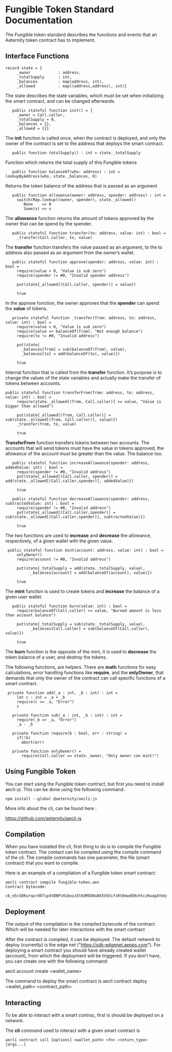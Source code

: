 # Fungible Token Standard Documentation

The Fungible token standard describes the functions and events that an Aeternity token contract has to implement.

## Interface Functions
```
record state = {
     _owner            : address, 
     _totalSupply      : int,
     _balances         : map(address, int),
     _allowed          : map((address,address), int)}
```

Тhe state describes the state variables, which must be set when initializing the smart contract, and can be changed  afterwards.

```
   public stateful function init() = {
     _owner = Call.caller,
     _totalSupply = 0,
     _balances = {},
     _allowed = {}}
```

The **init** function is called once, when the contract is deployed, and only the owner of the contract is set to the address that deploys the smart contract.

```
   public function totalSupply() : int = state._totalSupply
```

Function which returns the total supply of this Fungible tokens

```
   public function balanceOf(who: address) : int = lookupByAddress(who, state._balances, 0)
```

Returns the token balance of the address that is passed as an argument

```
   public function allowance(owner: address, spender: address) : int = 
     switch(Map.lookup((owner, spender), state._allowed))
 	    None    => 0
 	    Some(x) => x
 ```
The **allowance** function returns the amount of tokens approved by the owner that can be spend by the spender.

```
   public stateful function transfer(to: address, value: int) : bool =
     _transfer(Call.caller, to, value)
```

The **transfer** function transfers the value passed as an argument, to the to address also passed as an argument from the owner’s wallet.

```
   public stateful function approve(spender: address, value: int) : bool = 
     require(value > 0, "Value is sub zero")
     require(spender != #0, "Invalid spender address")

     put(state{_allowed[(Call.caller, spender)] = value})

     true
```

In the approve function, the owner approves that the **spender** can spend the **value** of tokens. 

```
   private stateful function _transfer(from: address, to: address, value: int) : bool =
     require(value > 0, "Value is sub zero")
     require(value =< balanceOf(from), "Not enough balance")
     require(to != #0, "Invalid address")
       
     put(state{
       _balances[from] = sub(balanceOf(from), value),
       _balances[to] = add(balanceOf(to), value)})

     true
```

Internal function that is called from the **transfer** function. It’s purpose is to change the values of the state variables and actually make the transfer of tokens between accounts.

```
public stateful function transferFrom(from: address, to: address, value: int) : bool =
     require(state._allowed[(from, Call.caller)] >= value, "Value is bigger than allowed")
     
     put(state{_allowed[(from, Call.caller)] = sub(state._allowed[(from, Call.caller)], value)})
     _transfer(from, to, value)

     true
```
**TransferFrom** function transfers tokens between two accounts.  The accounts that will send tokens must have the value in tokens approved, the allowance of the account must be greater than the value. The balance too.

```
   public stateful function increaseAllowance(spender: address, addedValue: int) : bool =
     require(spender != #0, "Invalid address")
     put(state{_allowed[(Call.caller, spender)] = add(state._allowed[(Call.caller,spender)], addedValue)})

     true

   public stateful function decreaseAllowance(spender: address, subtractedValue: int) : bool =
     require(spender != #0, "Invalid address")
     put(state{_allowed[(Call.caller,spender)] = sub(state._allowed[(Call.caller,spender)], subtractedValue)})

     true
```
The two functions are used to **increase** and **decrease** the allowance, respectively, of a given wallet with the given value.

```
 public stateful function mint(account: address, value: int) : bool =
     onlyOwner()
     require(account != #0, "Invalid address")

     put(state{_totalSupply = add(state._totalSupply, value),
           _balances[account] = add(balanceOf(account), value)})

     true
```

The **mint** function is used to create tokens and **increase** the balance of a given user wallet.

```
   public stateful function burn(value: int) : bool =
     require(balanceOf(Call.caller) >= value, "Burned amount is less than account balance")

     put(state{_totalSupply = sub(state._totalSupply, value),
           _balances[Call.caller] = sub(balanceOf(Call.caller), value)})

     true
```
The **burn** function is the opposite of the mint, it is used to **decrease** the token balance of a user, and destroy the tokens.

The following functions, are helpers. There are **math** functions for easy calculations, error handling functions like **require**,  and the **onlyOwner**, that demands that only the owner of the contract can call specific functions of a smart contract.
```
 private function add(_a : int, _b : int) : int =
     let c : int = _a + _b
     require(c >= _a, "Error")
     c

   private function sub(_a : int, _b : int) : int =
     require(_b =< _a, "Error")
     _a - _b

   private function require(b : bool, err : string) =
     if(!b) 
       abort(err)

   private function onlyOwner() =
       require(Call.caller == state._owner, "Only owner can mint!") 
```

## Using Fungible Token

 You can start using the Fungible token contract, but first you need to install aecli-js. This can be done using the following command: 
```
npm install --global @aeternity/aecli-js
```
More info about the cli, can be found here :

https://github.com/aeternity/aecli-js

## Compilation
When you have installed the cli, first thing to do is to compile the Fungible token contract.
The contact can be compiled using the compile command of the cli.  The compile commands has one parameter, the file (smart contract) that you want to compile.

Here is an example of a compilation of a Fungible token smart contract:
```
aecli contract compile fungible-token.aes 
Contract bytecode:
      cb_e5cS8Kurqurd6Tcp4tDNPcHi6ezzEt6dMXDNsNX5VGhifxRt8mwdQ9vhtczKwag4YeGyaGhruDE5YeDY7AMY7VYJqAScgREqXedjfyBuSVSLUWjiKsU3SDTY3be99qrRkShrgY5R7NGfpReAvAUi8e2PEYi3LXfpqDB6Gz8xGk3vBRhdndKvhcXMPjawdBJgd443L4L1eSRetSaUsabh2T8Zn1GyRjSBJJ6yfeTuSkmmiECsYanrqcvM3mPwxfavaHbc1TtQNx6SuLKYmgZL9vevgVfntVE6srUgLJqb1U4dHzTG8yVLNWZ9CjhyPkfJxJYsfr2iKMmgze4qKSwm1Jp1MCc...
```

## Deployment
The output of the compilation is the compiled bytecode of the contract. Which will be needed for later interactions with the smart contract

After the contract is compiled, it can be deployed. The default network to deploy (currently) is the edge net ("https://sdk-edgenet.aepps.com"). For deploying a smart contract you should have already created wallet (account), from which the deployment will be triggered. If you don’t have, you can create one with the following command:  

aecli account create <wallet_name>

The command to deploy the smart contract is 
aecli contract deploy <wallet_path> <contract_path>

## Interacting
To be able to interact with a smart contrac, first is should be deployed on a network. 

The **cli** command used to interact with a given smart contract is
```
aecli contract call [options] <wallet_path> <fn> <return_type> [args...] 
```

 